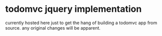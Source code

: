 # todomvc jquery implementation
currently hosted here just to get the hang of building a todomvc app from source.
any original changes will be apparent.